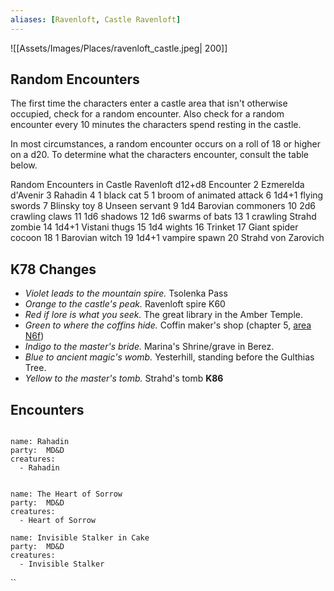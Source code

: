 ```yaml
---
aliases: [Ravenloft, Castle Ravenloft]
---
```

![[Assets/Images/Places/ravenloft_castle.jpeg| 200]]

## Random Encounters

The first time the characters enter a castle area that isn't otherwise occupied, check for a random encounter. Also check for a random encounter every 10 minutes the characters spend resting in the castle.

In most circumstances, a random encounter occurs on a roll of 18 or higher on a d20. To determine what the characters encounter, consult the table below.

Random Encounters in Castle Ravenloft
d12+d8	Encounter
2	Ezmerelda d'Avenir
3	Rahadin
4	1 black cat
5	1 broom of animated attack
6	1d4+1 flying swords
7	Blinsky toy
8	Unseen servant
9	1d4 Barovian commoners
10	2d6 crawling claws
11	1d6 shadows
12	1d6 swarms of bats
13	1 crawling Strahd zombie
14	1d4+1 Vistani thugs
15	1d4 wights
16	Trinket
17	Giant spider cocoon
18	1 Barovian witch
19	1d4+1 vampire spawn
20	Strahd von Zarovich


## K78 Changes

- _Violet leads to the mountain spire._ Tsolenka Pass
- _Orange to the castle's peak._ Ravenloft spire K60
- _Red if lore is what you seek._ The great library in the Amber Temple.
- _Green to where the coffins hide._ Coffin maker's shop (chapter 5, [area N6f](https://longo.com.br/5e/adventure.html#cos,5,n6f.%20vampire%20nest))
- _Indigo to the master's bride._ Marina's Shrine/grave in Berez.
- _Blue to ancient magic's womb._ Yesterhill, standing before the Gulthias Tree.
- _Yellow to the master's tomb._ Strahd's tomb **K86**


## Encounters

```encounter

name: Rahadin
party:  MD&D
creatures:
  - Rahadin
  
```



```encounter
name: The Heart of Sorrow
party:  MD&D
creatures:
  - Heart of Sorrow
```

```encounter
name: Invisible Stalker in Cake
party:  MD&D
creatures:
  - Invisible Stalker
```
``
